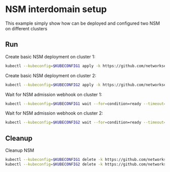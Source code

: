 # NSM interdomain setup


This example simply show how can be deployed and configured two NSM on different clusters

## Run

Create basic NSM deployment on cluster 1:

```bash
kubectl --kubeconfig=$KUBECONFIG1 apply -k https://github.com/networkservicemesh/deployments-k8s/examples/interdomain/nsm/cluster1?ref=9b367e88b9844fdebde6a3aaa85049e04bfedaaa
```

Create basic NSM deployment on cluster 2:

```bash
kubectl --kubeconfig=$KUBECONFIG2 apply -k https://github.com/networkservicemesh/deployments-k8s/examples/interdomain/nsm/cluster2?ref=9b367e88b9844fdebde6a3aaa85049e04bfedaaa
```

Wait for NSM admission webhook on cluster 1:

```bash
kubectl --kubeconfig=$KUBECONFIG1 wait --for=condition=ready --timeout=1m pod -n nsm-system -l app=admission-webhook-k8s
```

Wait for NSM admission webhook on cluster 2:

```bash
kubectl --kubeconfig=$KUBECONFIG2 wait --for=condition=ready --timeout=1m pod -n nsm-system -l app=admission-webhook-k8s
```

## Cleanup

Cleanup NSM
```bash
kubectl --kubeconfig=$KUBECONFIG1 delete -k https://github.com/networkservicemesh/deployments-k8s/examples/interdomain/nsm/cluster1?ref=9b367e88b9844fdebde6a3aaa85049e04bfedaaa
kubectl --kubeconfig=$KUBECONFIG2 delete -k https://github.com/networkservicemesh/deployments-k8s/examples/interdomain/nsm/cluster2?ref=9b367e88b9844fdebde6a3aaa85049e04bfedaaa
```
